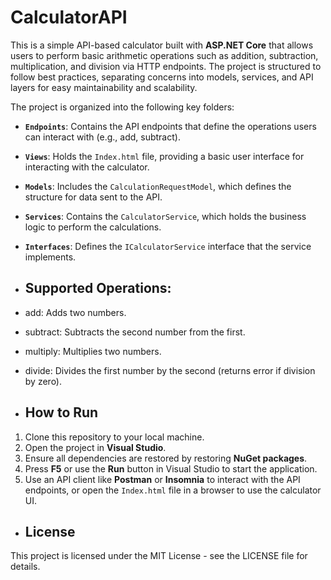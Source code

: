 # CalculatorAPI

This is a simple API-based calculator built with **ASP.NET Core** that allows users to perform basic arithmetic operations such as addition, subtraction, multiplication, and division via HTTP endpoints. The project is structured to follow best practices, separating concerns into models, services, and API layers for easy maintainability and scalability.

The project is organized into the following key folders:

- **`Endpoints`**: Contains the API endpoints that define the operations users can interact with (e.g., add, subtract).
- **`Views`**: Holds the `Index.html` file, providing a basic user interface for interacting with the calculator.
- **`Models`**: Includes the `CalculationRequestModel`, which defines the structure for data sent to the API.
- **`Services`**: Contains the `CalculatorService`, which holds the business logic to perform the calculations.
- **`Interfaces`**: Defines the `ICalculatorService` interface that the service implements.

- ## Supported Operations:
  
- add: Adds two numbers.
- subtract: Subtracts the second number from the first.
- multiply: Multiplies two numbers.
- divide: Divides the first number by the second (returns error if division by zero).

- ## How to Run

1. Clone this repository to your local machine.
2. Open the project in **Visual Studio**.
3. Ensure all dependencies are restored by restoring **NuGet packages**.
4. Press **F5** or use the **Run** button in Visual Studio to start the application.
5. Use an API client like **Postman** or **Insomnia** to interact with the API endpoints, or open the `Index.html` file in a browser to use the calculator UI.

- ## License
This project is licensed under the MIT License - see the LICENSE file for details.
